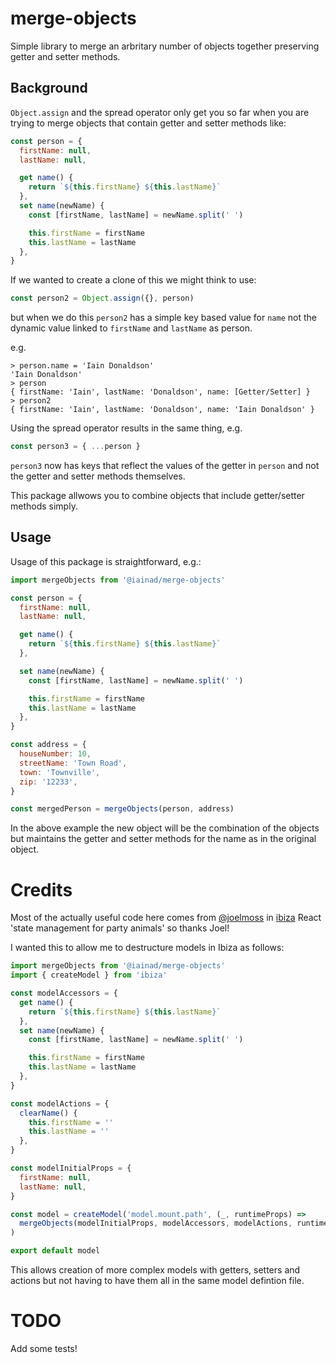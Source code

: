 # merge-objects

Simple library to merge an arbritary number of objects together preserving getter and setter methods.

## Background

`Object.assign` and the spread operator only get you so far when you are trying to merge objects that contain getter and setter methods like:

```javascript
const person = {
  firstName: null,
  lastName: null,

  get name() {
    return `${this.firstName} ${this.lastName}`
  },
  set name(newName) {
    const [firstName, lastName] = newName.split(' ')

    this.firstName = firstName
    this.lastName = lastName
  },
}
```

If we wanted to create a clone of this we might think to use:

```javascript
const person2 = Object.assign({}, person)
```

but when we do this `person2` has a simple key based value for `name` not the dynamic value linked to `firstName` and `lastName` as person.

e.g.

```
> person.name = 'Iain Donaldson'
'Iain Donaldson'
> person
{ firstName: 'Iain', lastName: 'Donaldson', name: [Getter/Setter] }
> person2
{ firstName: 'Iain', lastName: 'Donaldson', name: 'Iain Donaldson' }
```

Using the spread operator results in the same thing, e.g.

```javascript
const person3 = { ...person }
```

`person3` now has keys that reflect the values of the getter in `person` and not the getter and setter methods themselves.

This package allwows you to combine objects that include getter/setter methods simply.

## Usage

Usage of this package is straightforward, e.g.:

```javascript
import mergeObjects from '@iainad/merge-objects'

const person = {
  firstName: null,
  lastName: null,

  get name() {
    return `${this.firstName} ${this.lastName}`
  },

  set name(newName) {
    const [firstName, lastName] = newName.split(' ')

    this.firstName = firstName
    this.lastName = lastName
  },
}

const address = {
  houseNumber: 10,
  streetName: 'Town Road',
  town: 'Townville',
  zip: '12233',
}

const mergedPerson = mergeObjects(person, address)
```

In the above example the new object will be the combination of the objects but maintains the getter and setter methods for the name as in the original object.

# Credits

Most of the actually useful code here comes from [@joelmoss](https://github.com/joelmoss) in [ibiza](https://github.com/joelmoss/ibiza) React 'state management for party animals' so thanks Joel!

I wanted this to allow me to destructure models in Ibiza as follows:

```javascript
import mergeObjects from '@iainad/merge-objects'
import { createModel } from 'ibiza'

const modelAccessors = {
  get name() {
    return `${this.firstName} ${this.lastName}`
  },
  set name(newName) {
    const [firstName, lastName] = newName.split(' ')

    this.firstName = firstName
    this.lastName = lastName
  },
}

const modelActions = {
  clearName() {
    this.firstName = ''
    this.lastName = ''
  },
}

const modelInitialProps = {
  firstName: null,
  lastName: null,
}

const model = createModel('model.mount.path', (_, runtimeProps) =>
  mergeObjects(modelInitialProps, modelAccessors, modelActions, runtimeProps)
)

export default model
```

This allows creation of more complex models with getters, setters and actions but not having to have them all in the same model defintion file.

# TODO

Add some tests!
